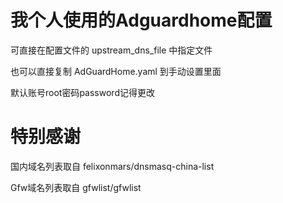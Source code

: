 # 我个人使用的Adguardhome配置

可直接在配置文件的 upstream_dns_file 中指定文件

也可以直接复制 AdGuardHome.yaml 到手动设置里面

默认账号root密码password记得更改

# 特别感谢

国内域名列表取自 felixonmars/dnsmasq-china-list

Gfw域名列表取自 gfwlist/gfwlist

